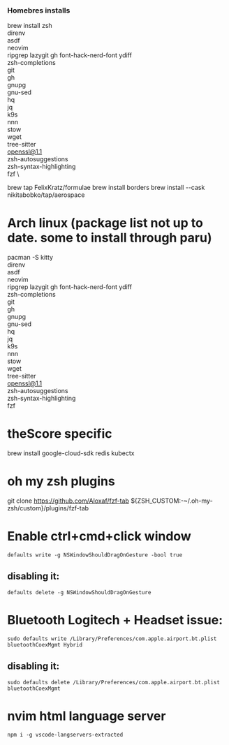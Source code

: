 ### Homebres installs

brew install zsh \
direnv \
asdf \
neovim \
ripgrep lazygit gh font-hack-nerd-font ydiff \
zsh-completions \
git \
gh \
gnupg \
gnu-sed \
hq \
jq \
k9s \
nnn \
stow \
wget \
tree-sitter \
openssl@1.1 \
zsh-autosuggestions \
zsh-syntax-highlighting \
fzf \


brew tap FelixKratz/formulae
brew install borders
brew install --cask nikitabobko/tap/aerospace 


# Arch linux (package list not up to date. some to install through paru)
pacman -S kitty \
direnv \
asdf \
neovim \
ripgrep lazygit gh font-hack-nerd-font ydiff \
zsh-completions \
git \
gh \
gnupg \
gnu-sed \
hq \
jq \
k9s \
nnn \
stow \
wget \
tree-sitter \
openssl@1.1 \
zsh-autosuggestions \
zsh-syntax-highlighting \
fzf
 

# theScore specific

brew install google-cloud-sdk redis kubectx

# oh my zsh plugins
git clone https://github.com/Aloxaf/fzf-tab ${ZSH_CUSTOM:-~/.oh-my-zsh/custom}/plugins/fzf-tab

# Enable ctrl+cmd+click window

`defaults write -g NSWindowShouldDragOnGesture -bool true`

## disabling it:
`defaults delete -g NSWindowShouldDragOnGesture`

# Bluetooth Logitech + Headset issue:

`sudo defaults write /Library/Preferences/com.apple.airport.bt.plist bluetoothCoexMgmt Hybrid`

## disabling it:
`sudo defaults delete /Library/Preferences/com.apple.airport.bt.plist bluetoothCoexMgmt`

# nvim html language server
`npm i -g vscode-langservers-extracted`
